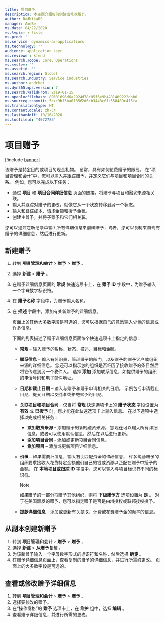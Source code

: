 ```yaml
---
title: 项目赠予
description: 本主题介绍如何创建或修改赠予。
author: RadhikaRS
manager: AnnBe
ms.date: 04/22/2020
ms.topic: article
ms.prod: ''
ms.service: dynamics-ax-applications
ms.technology: ''
audience: Application User
ms.reviewer: kfend
ms.search.scope: Core, Operations
ms.custom: ''
ms.assetid: ''
ms.search.region: Global
ms.search.industry: Service industries
ms.author: andchoi
ms.dyn365.ops.version: 7
ms.search.validFrom: 2019-01-15
ms.openlocfilehash: 89801696d6a2924d78c85f6e9b4281409222dbb0
ms.sourcegitcommit: 5c4c9bf3ba018562d6cb3443c01d550489c415fa
ms.translationtype: HT
ms.contentlocale: zh-CN
ms.lasthandoff: 10/16/2020
ms.locfileid: "4072785"
---
```

# <a name="project-grants"></a>项目赠予

[!include [banner](../includes/banner.md)]

该赠予是特定目的或项目的现金礼物。 通常，具有如何花费赠予的限制。 在“项目管理和会计”中，您可以输入并跟踪赠予，并定义它们与项目和项目合同的关系。 例如，您可以完成以下任务：

- 通过 **项目** 和 **项目合同详细信息** 页面的链接，将赠予与项目和融资来源相关联。
- 输入并跟踪对赠予的更改，就像它从一个状态转移到另一个状态。
- 输入和跟踪成本、请求金额和授予金额。
- 创建主赠予，并将子赠予和它们相关联。

您可以通过在新记录中输入所有详细信息来创建赠予，或者，您可以复制来自现有赠予的详细信息，然后进行更新。

## <a name="create-a-new-grant"></a>新建赠予

1. 转到 **项目管理和会计** \> **赠予** \> **赠予** 。
2. 选择 **新建** \> **赠予** 。
3. 在赠予详细信息页面的 **常规** 快速选项卡上，在 **赠予 ID** 字段中，为赠予输入一个字母数字标识符。
4. 在 **赠予名称** 字段中，为赠予输入名称。
5. 在 **描述** 字段中，添加有关新赠予的详细信息。

    页面上的其他大多数字段是可选的，您可以根据自己的意愿输入少量的信息或许多信息。

    下面的列表描述了赠予详细信息页面每个快速选项卡上指定的信息：

    - **常规** – 输入赠予的名称、状态、描述、目标和金额。
    - **联系信息** – 输入有关职员、管理赠予的部门，以及赠予的赠予客户或组织来源的详细信息。 您还可以指示您的组织是否经历了接收赠予的条目然后将它传递到另一个收件人。 选择 **添加** 添加联系信息，如提供赠予的组织的电话号码和电子邮件地址。
    - **日期和截止日期** – 输入与赠予和赠予申请相关的日期。 示例包括申请截止日期、提交日期以及批准或拒绝赠予的日期。
    - **关联项目和项目合同** – 仅当将 **常规** 快速选项卡上的 **赠予状态** 字段设置为 **有效** 或 **已授予** 时，您才能在此快速选项卡上输入信息。 在以下选项中选择以完成相关任务：

        - **添加融资来源** – 添加赠予的新的融资来源。 您现在可以输入所有详细信息，或者可以使用默认信息，然后在以后进行更新。
        - **添加项目合同** – 添加或更新项目合同信息。
        - **添加项目** – 添加或更新项目详细信息。

    - **设置** – 如果需要此信息，输入有关匹配资金的详细信息。 许多奖励赠予的组织要求接收人花费特定金额他们自己的钱或资源以匹配在赠予中授予的金额。 在 **本地项目或跟踪 ID** 字段中，您可以输入与项目标识符不同的标识符。

        > [!NOTE]
        > 如果赠予的一部分将赠予其他组织，则将 **下级赠予方** 选项设置为 **是** 。 对于在美国颁发的赠予，您可以指定赠予是否是由州授权或联邦授权授予。

    - **提款详细信息** – 添加或更新有关提取、计费或花费赠予金的频率的信息。

## <a name="create-a-new-grant-from-a-copy"></a>从副本创建新赠予

1. 转到 **项目管理和会计** \> **赠予** \> **赠予** 。
2. 选择 **新建** \> **从赠予复制** 。
3. 为该新赠予输入一个字母数字形式的标识符和名称，然后选择 **确定** 。
4. 在赠予详细信息页面上，查看复制的赠予的详细信息，并进行所需的更改。 页面上的大多数字段是可选的。

## <a name="view-or-modify-grant-details"></a>查看或修改赠予详细信息

1. 转到 **项目管理和会计** \> **赠予** \> **赠予** 。
2. 选择要修改的赠予。
3. 在“操作窗格”的 **赠予** 选项卡上，在 **维护** 组中，选择 **编辑** 。
4. 查看赠予详细信息，并进行所需的更改。
